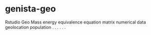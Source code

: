 # genista-geo
Rstudio Geo Mass energy equivalence equation matrix numerical data geolocation population
.
.
.
.
.
.
